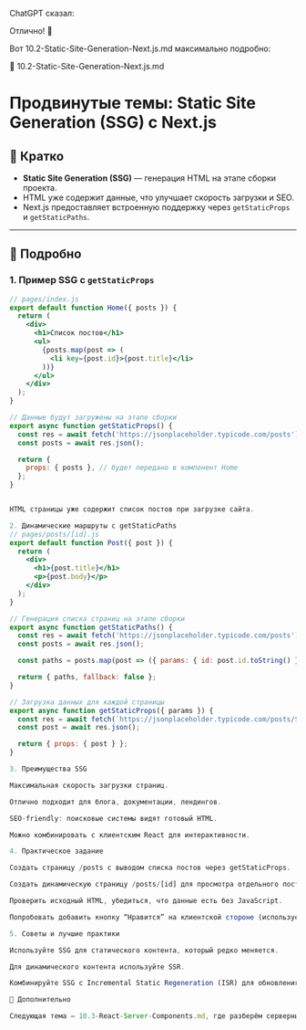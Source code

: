 ChatGPT сказал:

Отлично! 🚀

Вот 10.2-Static-Site-Generation-Next.js.md максимально подробно:

📄 10.2-Static-Site-Generation-Next.js.md
# Продвинутые темы: Static Site Generation (SSG) с Next.js

## 🔹 Кратко
- **Static Site Generation (SSG)** — генерация HTML на этапе сборки проекта.  
- HTML уже содержит данные, что улучшает скорость загрузки и SEO.  
- Next.js предоставляет встроенную поддержку через `getStaticProps` и `getStaticPaths`.

---

## 🔹 Подробно

### 1. Пример SSG с `getStaticProps`
```jsx
// pages/index.js
export default function Home({ posts }) {
  return (
    <div>
      <h1>Список постов</h1>
      <ul>
        {posts.map(post => (
          <li key={post.id}>{post.title}</li>
        ))}
      </ul>
    </div>
  );
}

// Данные будут загружены на этапе сборки
export async function getStaticProps() {
  const res = await fetch('https://jsonplaceholder.typicode.com/posts');
  const posts = await res.json();

  return {
    props: { posts }, // будет передано в компонент Home
  };
}


HTML страницы уже содержит список постов при загрузке сайта.

2. Динамические маршруты с getStaticPaths
// pages/posts/[id].js
export default function Post({ post }) {
  return (
    <div>
      <h1>{post.title}</h1>
      <p>{post.body}</p>
    </div>
  );
}

// Генерация списка страниц на этапе сборки
export async function getStaticPaths() {
  const res = await fetch('https://jsonplaceholder.typicode.com/posts');
  const posts = await res.json();

  const paths = posts.map(post => ({ params: { id: post.id.toString() } }));

  return { paths, fallback: false };
}

// Загрузка данных для каждой страницы
export async function getStaticProps({ params }) {
  const res = await fetch(`https://jsonplaceholder.typicode.com/posts/${params.id}`);
  const post = await res.json();

  return { props: { post } };
}

3. Преимущества SSG

Максимальная скорость загрузки страниц.

Отлично подходит для блога, документации, лендингов.

SEO-friendly: поисковые системы видят готовый HTML.

Можно комбинировать с клиентским React для интерактивности.

4. Практическое задание

Создать страницу /posts с выводом списка постов через getStaticProps.

Создать динамическую страницу /posts/[id] для просмотра отдельного поста.

Проверить исходный HTML, убедиться, что данные есть без JavaScript.

Попробовать добавить кнопку “Нравится” на клиентской стороне (используем React state).

5. Советы и лучшие практики

Используйте SSG для статического контента, который редко меняется.

Для динамического контента используйте SSR.

Комбинируйте SSG с Incremental Static Regeneration (ISR) для обновления страниц без пересборки всего сайта.

🔹 Дополнительно

Следующая тема — 10.3-React-Server-Components.md, где разберём серверные компоненты React.
